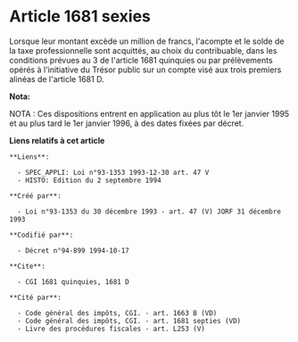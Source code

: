 # Article 1681 sexies

Lorsque leur montant excède un million de francs, l'acompte et le solde de la taxe professionnelle sont acquittés, au choix
du contribuable, dans les conditions prévues au 3 de l'article 1681 quinquies ou par prélèvements opérés à l'initiative du
Trésor public sur un compte visé aux trois premiers alinéas de l'article 1681 D.

**Nota:**

NOTA : Ces dispositions  entrent en application au plus tôt le 1er janvier 1995 et au plus tard le 1er janvier 1996, à des
dates fixées par décret.

**Liens relatifs à cet article**

	**Liens**:

	  - SPEC_APPLI: Loi n°93-1353 1993-12-30 art. 47 V
	  - HISTO: Edition du 2 septembre 1994

	**Créé par**:

	  - Loi n°93-1353 du 30 décembre 1993 - art. 47 (V) JORF 31 décembre 1993

	**Codifié par**:

	  - Décret n°94-899 1994-10-17

	**Cite**:

	  - CGI 1681 quinquies, 1681 D

	**Cité par**:

	  - Code général des impôts, CGI. - art. 1663 B (VD)
	  - Code général des impôts, CGI. - art. 1681 septies (VD)
	  - Livre des procédures fiscales - art. L253 (V)
